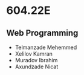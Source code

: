 # 604.22E 
## Web Programming
- Telmanzade Mehemmed
- Xelilov Kamran 
- Muradov Ibrahim 
- Axundzade Nicat
